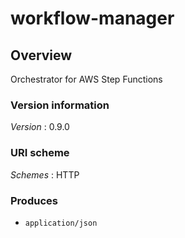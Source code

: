 # workflow-manager


<a name="overview"></a>
## Overview
Orchestrator for AWS Step Functions


### Version information
*Version* : 0.9.0


### URI scheme
*Schemes* : HTTP


### Produces

* `application/json`



